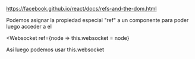 https://facebook.github.io/react/docs/refs-and-the-dom.html

Podemos asignar la propiedad especial "ref" a un componente para poder luego acceder a el


<Websocket
  ref={node => this.websocket = node}

Así luego podemos usar this.websocket

